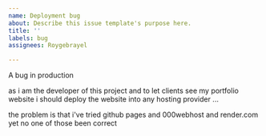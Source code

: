 ```yaml
---
name: Deployment bug
about: Describe this issue template's purpose here.
title: ''
labels: bug
assignees: Roygebrayel

---
```


A bug in production 

as i am the developer of this project
and to let clients see my portfolio website 
i should deploy the website into any hosting provider ...


the problem is that i've tried github pages and 000webhost and render.com yet no one of those been correct
